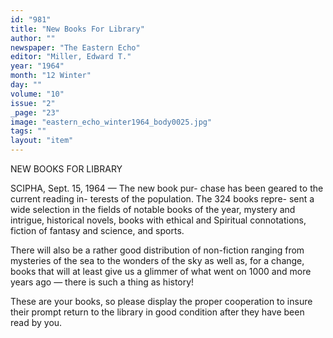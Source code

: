 ```yaml
---
id: "981"
title: "New Books For Library"
author: ""
newspaper: "The Eastern Echo"
editor: "Miller, Edward T."
year: "1964"
month: "12 Winter"
day: ""
volume: "10"
issue: "2"
_page: "23"
image: "eastern_echo_winter1964_body0025.jpg"
tags: ""
layout: "item"
---
```

NEW BOOKS FOR LIBRARY

SCIPHA, Sept. 15, 1964 — The new book pur-
chase has been geared to the current reading in-
terests of the population. The 324 books repre-
sent a wide selection in the fields of notable books
of the year, mystery and intrigue, historical novels,
books with ethical and Spiritual connotations,
fiction of fantasy and science, and sports.

There will also be a rather good distribution of
non-fiction ranging from mysteries of the sea to
the wonders of the sky as well as, for a change,
books that will at least give us a glimmer of what
went on 1000 and more years ago — there is such
a thing as history!

These are your books, so please display the
proper cooperation to insure their prompt return
to the library in good condition after they have
been read by you.
